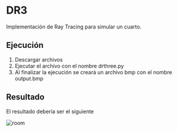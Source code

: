 # DR3
Implementación de Ray Tracing para simular un cuarto.

## Ejecución
1. Descargar archivos
2. Ejecutar el archivo con el nombre drthree.py
3. Al finalizar la ejecución se creará un archivo bmp con el nombre output.bmp

## Resultado 
El resultado debería ser el siguiente

![room](https://i.imgur.com/H65txlt.png)
